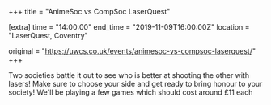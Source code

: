 +++
title = "AnimeSoc vs CompSoc LaserQuest"

[extra]
time = "14:00:00"
end_time = "2019-11-09T16:00:00Z"
location = "LaserQuest, Coventry"

original = "https://uwcs.co.uk/events/animesoc-vs-compsoc-laserquest/"    
+++

Two societies battle it out to see who is better at shooting the other with lasers\! Make sure to choose your side and get ready to bring honour to your society\! We'll be playing a few games which should cost around £11 each

